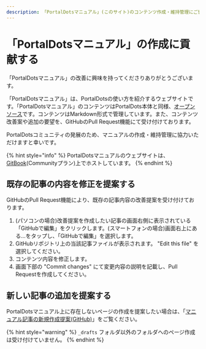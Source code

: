 ```yaml
---
description: 「PortalDotsマニュアル」(このサイト)のコンテンツ作成・維持管理にご協力お願いいたします。
---
```


# 「PortalDotsマニュアル」の作成に貢献する

「PortalDotsマニュアル」の改善に興味を持ってくださりありがとうございます。

「PortalDotsマニュアル」は、PortalDotsの使い方を紹介するウェブサイトです。「PortalDotsマニュアル」のコンテンツはPortalDots本体と同様、[オープンソース](../LICENSE/)です。コンテンツはMarkdown形式で管理しています。また、コンテンツ改善案や追加の要望を、GitHubのPull Request機能にて受け付けております。

PortalDotsコミュニティの発展のため、マニュアルの作成・維持管理に協力いただけますと幸いです。

{% hint style="info" %}
PortalDotsマニュアルのウェブサイトは、[GitBook](https://www.gitbook.com)(Communityプラン)上でホストしています。
{% endhint %}

## 既存の記事の内容を修正を提案する

GitHubのPull Request機能により、既存の記事内容の改善提案を受け付けております。

1. (パソコンの場合)改善提案を作成したい記事の画面右側に表示されている「GitHubで編集」をクリックします。(スマートフォンの場合)画面右上にある…をタップし、「GitHubで編集」を選択します。
2. GitHubリポジトリ上の当該記事ファイルが表示されます。 "Edit this file" を選択してください。
3. コンテンツ内容を修正します。
4. 画面下部の "Commit changes" にて変更内容の説明を記載し、Pull Requestを作成してください。

## 新しい記事の追加を提案する

PortalDotsマニュアル上に存在しないページの作成を提案したい場合は、「[マニュアル記事の新規作成提案(GitHub)](https://github.com/portaldots/docs/tree/main/4.x/\_drafts)」をご覧ください。

{% hint style="warning" %}
`_drafts` フォルダ以外のフォルダへのページ作成は受け付けていません。
{% endhint %}

